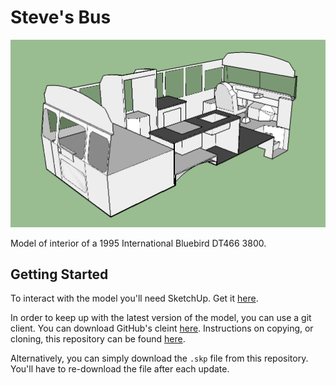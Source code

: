 # Steve's Bus

![Isometric image of bus](images/iso.png)

Model of interior of a 1995 International Bluebird DT466 3800.

## Getting Started

To interact with the model you'll need SketchUp. Get it [here](https://www.sketchup.com/plans-and-pricing/sketchup-free).

In order to keep up with the latest version of the model, you can use a git client. You can download GitHub's cleint [here](https://desktop.github.com). Instructions on copying, or cloning, this repository can be found [here](https://help.github.com/en/desktop/contributing-to-projects/cloning-a-repository-from-github-to-github-desktop).

Alternatively, you can simply download the `.skp` file from this repository. You'll have to re-download the file after each update.
